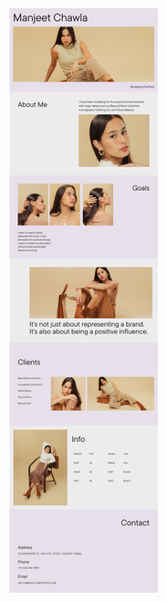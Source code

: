 ![template](https://raw.githubusercontent.com/ShriIraCatalog/resources-two/refs/heads/master/2025/04/20/20250420163911.png)

